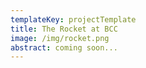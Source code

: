```yaml
---
templateKey: projectTemplate
title: The Rocket at BCC
image: /img/rocket.png
abstract: coming soon...
---
```


